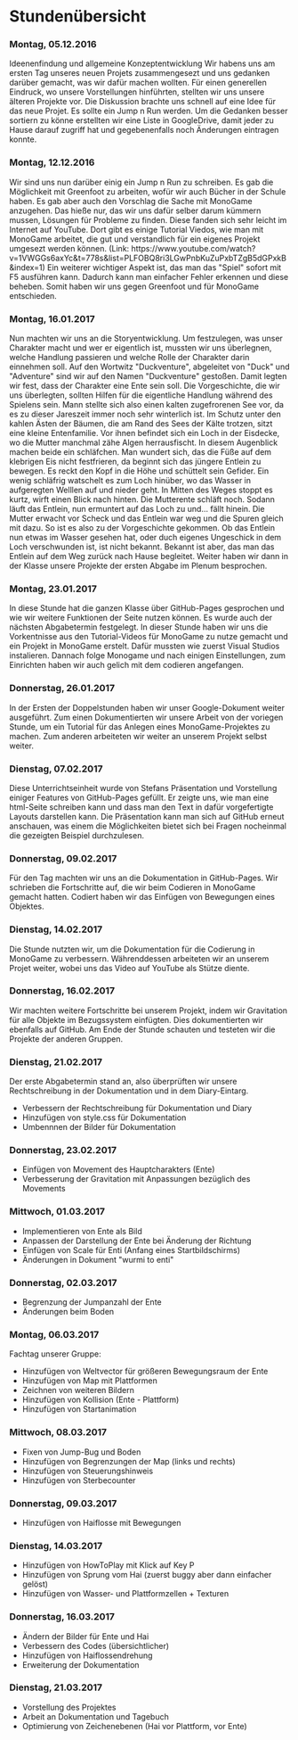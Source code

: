 <h1>Stundenübersicht</h1>

<p><h3>Montag, 05.12.2016</h3></p>
Ideenenfindung und allgemeine Konzeptentwicklung
Wir habens uns am ersten Tag unseres neuen Projets zusammengesezt und uns gedanken darüber gemacht, was wir dafür machen wollten. Für einen generellen Eindruck, wo unsere Vorstellungen hinführten, stellten wir uns unsere älteren Projekte vor. Die Diskussion brachte uns schnell auf eine Idee für das neue Projet. Es sollte ein Jump n Run werden. Um die Gedanken besser sortiern zu könne erstellten wir eine Liste in GoogleDrive, damit jeder zu Hause darauf zugriff hat und gegebenenfalls noch Änderungen eintragen konnte.

<p><h3>Montag, 12.12.2016</h3></p>
Wir sind uns nun darüber einig ein Jump n Run zu schreiben. Es gab die Möglichkeit mit Greenfoot zu arbeiten, wofür wir auch Bücher in der Schule haben. Es gab aber auch den Vorschlag die Sache mit MonoGame anzugehen. Das hieße nur, das wir uns dafür selber darum kümmern mussen, Lösungen für Probleme zu finden. Diese fanden sich sehr leicht im Internet auf YouTube. Dort gibt es einige Tutorial Viedos, wie man mit MonoGame arbeitet, die gut und verstandlich für ein eigenes Projekt umgesezt werden können.  
(Link: https://www.youtube.com/watch?v=1VWGGs6axYc&t=778s&list=PLFOBQ8ri3LGwPnbKuZuPxbTZgB5dGPxkB&index=1)   
Ein weiterer wichtiger Aspekt ist, das man das "Spiel" sofort mit F5 ausführen kann. Dadurch kann man einfacher Fehler erkennen und diese beheben. Somit haben wir uns gegen Greenfoot und für MonoGame entschieden. 

<p><h3>Montag, 16.01.2017</h3></p>

Nun machten wir uns an die Storyentwicklung. Um festzulegen, was unser Charakter macht und wer er eigentlich ist, mussten wir uns überlegnen, welche Handlung passieren und welche Rolle der Charakter darin einnehmen soll. Auf den Wortwitz "Duckventure", abgeleitet von "Duck" und "Adventure" sind wir auf den Namen "Duckventure" gestoßen. Damit legten wir fest, dass der Charakter eine Ente sein soll. Die Vorgeschichte, die wir uns überlegten, sollten Hilfen für die eigentliche Handlung während des Spielens sein. Mann stellte sich also einen kalten zugefrorenen See vor, da es zu dieser Jareszeit immer noch sehr winterlich ist. Im Schutz unter den kahlen Ästen der Bäumen, die am Rand des Sees der Kälte trotzen, sitzt eine kleine Entenfamilie. Vor ihnen befindet sich ein Loch in der Eisdecke, wo die Mutter manchmal zähe Algen herrausfischt. In diesem Augenblick machen beide ein schläfchen. Man wundert sich, das die Füße auf dem klebrigen Eis nicht festfrieren, da beginnt sich das jüngere Entlein zu bewegen. Es reckt den Kopf in die Höhe und schüttelt sein Gefider. Ein wenig schläfrig watschelt es zum Loch hinüber, wo das Wasser in aufgeregten Welllen auf und nieder geht. In Mitten des Weges stoppt es kurtz, wirft einen Blick nach hinten. Die Mutterente schläft noch. Sodann läuft das Entlein, nun ermuntert auf das Loch zu und... fällt hinein. Die Mutter erwacht vor Scheck und das Entlein war weg und die Spuren gleich mit dazu. 
So ist es also zu der Vorgeschichte gekommen. Ob das Entlein nun etwas im Wasser gesehen hat, oder duch eigenes Ungeschick in dem Loch verschwunden ist, ist nicht bekannt. Bekannt ist aber, das man das Entlein auf dem Weg zurück nach Hause begleitet.
Weiter haben wir dann in der Klasse unsere Projekte der ersten Abgabe im Plenum         besprochen.

<p><h3>Montag, 23.01.2017</h3></p>

In diese Stunde hat die ganzen Klasse über GitHub-Pages gesprochen und wie wir weitere Funktionen der Seite nutzen können. Es wurde auch der nächsten Abgabetermin festgelegt. 
In dieser Stunde haben wir uns die Vorkentnisse aus den Tutorial-Videos für MonoGame zu nutze gemacht und ein Projekt in MonoGame erstelt. Dafür mussten wie zuerst Visual Studios instalieren. Dannach folge Monogame und nach einigen Einstellungen, zum Einrichten haben wir auch gelich mit dem codieren angefangen.

<p><h3>Donnerstag, 26.01.2017</h3></p>

In der Ersten der Doppelstunden haben wir unser Google-Dokument weiter ausgeführt. Zum einen Dokumentierten wir unsere Arbeit von der voriegen Stunde, um ein Tutorial für das Anlegen eines MonoGame-Projektes zu machen. Zum anderen arbeiteten wir weiter an unserem Projekt selbst weiter. 

<p><h3>Dienstag, 07.02.2017</h3></p>

Diese Unterrichtseinheit wurde von Stefans Präsentation und Vorstellung einiger Features von GitHub-Pages gefüllt. Er zeigte uns, wie man eine html-Seite schreiben kann und dass man den Text in dafür vorgefertigte Layouts darstellen kann. Die Präsentation kann man sich auf GitHub erneut anschauen, was einem die Möglichkeiten bietet sich bei Fragen nocheinmal die gezeigten Beispiel durchzulesen.
	
<p><h3>Donnerstag, 09.02.2017</h3></p>

Für den Tag machten wir uns an die Dokumentation in GitHub-Pages. 
Wir schrieben die Fortschritte auf, die wir beim Codieren in MonoGame gemacht hatten.
Codiert haben wir das Einfügen von Bewegungen eines Objektes. 

<p><h3>Dienstag, 14.02.2017</h3></p>

Die Stunde nutzten wir, um die Dokumentation für die Codierung in MonoGame zu verbessern.
Währenddessen arbeiteten wir an unserem Projet weiter, wobei uns das Video auf YouTube als Stütze diente.

<p><h3>Donnerstag, 16.02.2017</h3></p>

Wir machten weitere Fortschritte bei unserem Projekt, indem wir Gravitation für alle Objekte im Bezugssystem einfügten. Dies dokumentierten wir ebenfalls auf GitHub.
Am Ende der Stunde schauten und testeten wir die Projekte der anderen Gruppen.

<p><h3>Dienstag, 21.02.2017</h3></p>

Der erste Abgabetermin stand an, also überprüften wir unsere Rechtschreibung in der Dokumentation und in dem Diary-Eintarg. 
- Verbessern der Rechtschreibung für Dokumentation und Diary
- Hinzufügen von style.css für Dokumentation
- Umbennnen der Bilder für Dokumentation

<p><h3>Donnerstag, 23.02.2017</h3></p>

- Einfügen von Movement des Hauptcharakters (Ente)
- Verbesserung der Gravitation mit Anpassungen bezüglich des Movements

<p><h3>Mittwoch, 01.03.2017</h3></p>

- Implementieren von Ente als Bild
- Anpassen der Darstellung der Ente bei Änderung der Richtung
- Einfügen von Scale für Enti (Anfang eines Startbildschirms)
- Änderungen in Dokument "wurmi to enti"

<p><h3>Donnerstag, 02.03.2017</h3></p>

- Begrenzung der Jumpanzahl der Ente
- Änderungen beim Boden

<p><h3>Montag, 06.03.2017</h3></p>

Fachtag unserer Gruppe:

- Hinzufügen von Weltvector für größeren Bewegungsraum der Ente
- Hinzufügen von Map mit Plattformen
- Zeichnen von weiteren Bildern
- Hinzufügen von Kollision (Ente - Plattform)
- Hinzufügen von Startanimation

<p><h3>Mittwoch, 08.03.2017</h3></p>

- Fixen von Jump-Bug und Boden
- Hinzufügen von Begrenzungen der Map (links und rechts)
- Hinzufügen von Steuerungshinweis
- Hinzufügen von Sterbecounter

<p><h3>Donnerstag, 09.03.2017</h3></p>

- Hinzufügen von Haiflosse mit Bewegungen

<p><h3>Dienstag, 14.03.2017</h3></p>

- Hinzufügen von HowToPlay mit Klick auf Key P
- Hinzufügen von Sprung vom Hai (zuerst buggy aber dann einfacher gelöst)
- Hinzufügen von Wasser- und Plattformzellen + Texturen

<p><h3>Donnerstag, 16.03.2017</h3></p>

- Ändern der Bilder für Ente und Hai
- Verbessern des Codes (übersichtlicher)
- Hinzufügen von Haiflossendrehung
- Erweiterung der Dokumentation

<p><h3>Dienstag, 21.03.2017</h3></p>

- Vorstellung des Projektes
- Arbeit an Dokumentation und Tagebuch
- Optimierung von Zeichenebenen (Hai vor Plattform, vor Ente)


